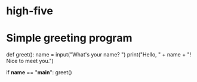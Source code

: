 # high-five
# Simple greeting program

def greet():
    name = input("What's your name? ")
    print("Hello, " + name + "! Nice to meet you.")

if __name__ == "__main__":
    greet()
